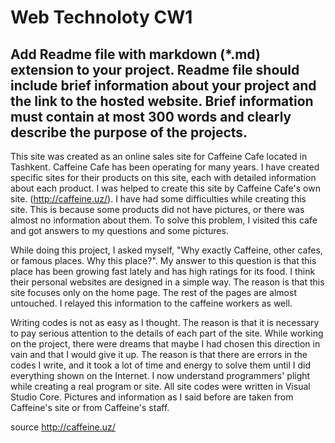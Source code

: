 # Web Technoloty CW1 

## Add Readme file with markdown (*.md) extension to your project. Readme file should include brief information about your project and the link to the hosted website. Brief information must contain at most 300 words and clearly describe the purpose of the projects. 

This site was created as an online sales site for Caffeine Cafe located in Tashkent. Caffeine Cafe has been operating for many years. I have created specific sites for their products on this site, each with detailed information about each product. I was helped to create this site by Caffeine Cafe's own site. (http://caffeine.uz/). I have had some difficulties while creating this site. This is because some products did not have pictures, or there was almost no information about them. To solve this problem, I visited this cafe and got answers to my questions and some pictures.

While doing this project, I asked myself, "Why exactly Caffeine, other cafes, or famous places. Why this place?". My answer to this question is that this place has been growing fast lately and has high ratings for its food. I think their personal websites are designed in a simple way. The reason is that this site focuses only on the home page. The rest of the pages are almost untouched. I relayed this information to the caffeine workers as well.

Writing codes is not as easy as I thought. The reason is that it is necessary to pay serious attention to the details of each part of the site. While working on the project, there were dreams that maybe I had chosen this direction in vain and that I would give it up. The reason is that there are errors in the codes I write, and it took a lot of time and energy to solve them until I did everything shown on the Internet. I now understand programmers' plight while creating a real program or site. All site codes were written in Visual Studio Core. Pictures and information as I said before are taken from Caffeine's site or from Caffeine's staff.

source http://caffeine.uz/ 

